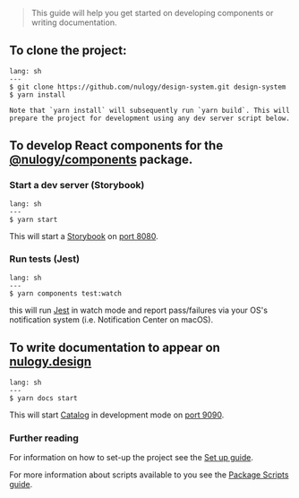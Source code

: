 > This guide will help you get started on developing components or writing documentation.

## To clone the project:

```code
lang: sh
---
$ git clone https://github.com/nulogy/design-system.git design-system
$ yarn install
```

```hint|neutral
Note that `yarn install` will subsequently run `yarn build`. This will prepare the project for development using any dev server script below.
```

## To develop React components for the [@nulogy/components](https://www.npmjs.com/package/@nulogy/components) package.

### Start a dev server (Storybook)
```code
lang: sh
---
$ yarn start
```

This will start a [Storybook](https://storybook.js.org) on [port 8080](http://localhost:8080).

### Run tests (Jest) 
```code
lang: sh
---
$ yarn components test:watch
```

this will run [Jest](https://jestjs.io) in watch mode and report pass/failures via your OS's notification system (i.e. Notification Center on macOS).


## To write documentation to appear on [nulogy.design](http://nulgoy.design)

```code
lang: sh
---
$ yarn docs start
```

This will start [Catalog](https://www.catalog.style/) in development mode on [port 9090](http://localhost:9090).

### Further reading

For information on how to set-up the project see the [Set up guide](guides/setup).

For more information about scripts available to you see the [Package Scripts guide](guides/scripts).
